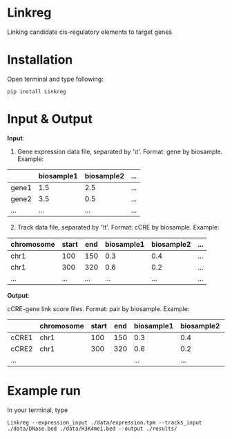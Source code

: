 # Linkreg
Linking candidate cis-regulatory elements to target genes

# Installation

Open terminal and type following:

```pip install Linkreg```


# Input & Output
**Input**:

1. Gene expression data file, separated by '\t'. Format: gene by biosample. Example:

|      | biosample1 | biosample2 | ... |
|------|------------|------------|-----|
| gene1 | 1.5        | 2.5        | ... |
| gene2 | 3.5        | 0.5        | ... |
| ...  | ...        | ...        | ... |

2. Track data file, separated by '\t'. Format: cCRE by biosample. Example:

| chromosome | start | end | biosample1 | biosample2 | ... |
|------------|-------|-----|------------|------------|-----|
| chr1       | 100   | 150 | 0.3        | 0.4        | ... |
| chr1       | 300   | 320 | 0.6        | 0.2        | ... |
| ...        | ...   | ... | ...        | ...        | ... |


**Output**:

cCRE-gene link score files. Format: pair by biosample. Example:

|      | chromosome | start | end | biosample1 | biosample2 | ... |
|------|------------|-------|-----|------------|------------|-----|
| cCRE1 | chr1       | 100   | 150 | 0.3        | 0.4        | ... |
| cCRE2 | chr1       | 300   | 320 | 0.6        | 0.2        | ... |
| ...  |            |       |     | ...        | ...        | ... |

# Example run

In your terminal, type

```Linkreg --expression_input ./data/expression.tpm --tracks_input ./data/DNase.bed ./data/H3K4me1.bed --output ./results/```
